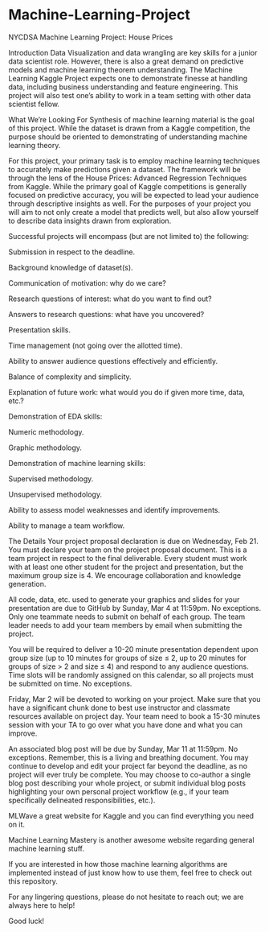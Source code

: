 # Machine-Learning-Project
NYCDSA Machine Learning Project: House Prices

Introduction
Data Visualization and data wrangling are key skills for a junior data scientist role. However, there is also a great demand on predictive models and machine learning theorem understanding. The Machine Learning Kaggle Project expects one to demonstrate finesse at handling data, including business understanding and feature engineering. This project will also test one’s ability to work in a team setting with other data scientist fellow.

What We’re Looking For
Synthesis of machine learning material is the goal of this project. While the dataset is drawn from a Kaggle competition, the purpose should be oriented to demonstrating of understanding machine learning theory.

For this project, your primary task is to employ machine learning techniques to accurately make predictions given a dataset. The framework will be through the lens of the House Prices: Advanced Regression Techniques from Kaggle. While the primary goal of Kaggle competitions is generally focused on predictive accuracy, you will be expected to lead your audience through descriptive insights as well. For the purposes of your project you will aim to not only create a model that predicts well, but also allow yourself to describe data insights drawn from exploration.

Successful projects will encompass (but are not limited to) the following:

Submission in respect to the deadline.

Background knowledge of dataset(s).

Communication of motivation: why do we care?

Research questions of interest: what do you want to find out?

Answers to research questions: what have you uncovered?

Presentation skills.

Time management (not going over the allotted time).

Ability to answer audience questions effectively and efficiently.

Balance of complexity and simplicity.

Explanation of future work: what would you do if given more time, data, etc.?

Demonstration of EDA skills:

Numeric methodology.

Graphic methodology.

Demonstration of machine learning skills:

Supervised methodology.

Unsupervised methodology.

Ability to assess model weaknesses and identify improvements.

Ability to manage a team workflow.

The Details
Your project proposal declaration is due on Wednesday, Feb 21. You must declare your team on the project proposal document. This is a team project in respect to the final deliverable. Every student must work with at least one other student for the project and presentation, but the maximum group size is 4. We encourage collaboration and knowledge generation.

All code, data, etc. used to generate your graphics and slides for your presentation are due to GitHub by Sunday, Mar 4 at 11:59pm. No exceptions. Only one teammate needs to submit on behalf of each group. The team leader needs to add your team members by email when submitting the project.

You will be required to deliver a 10-20 minute presentation dependent upon group size (up to 10 minutes for groups of size ≤ 2, up to 20 minutes for groups of size > 2 and size ≤ 4) and respond to any audience questions. Time slots will be randomly assigned on this calendar, so all projects must be submitted on time. No exceptions.

Friday, Mar 2 will be devoted to working on your project. Make sure that you have a significant chunk done to best use instructor and classmate resources available on project day. Your team need to book a 15-30 minutes session with your TA to go over what you have done and what you can improve.

An associated blog post will be due by Sunday, Mar 11 at 11:59pm. No exceptions. Remember, this is a living and breathing document. You may continue to develop and edit your project far beyond the deadline, as no project will ever truly be complete. You may choose to co-author a single blog post describing your whole project, or submit individual blog posts highlighting your own personal project workflow (e.g., if your team specifically delineated responsibilities, etc.).

MLWave a great website for Kaggle and you can find everything you need on it.

Machine Learning Mastery is another awesome website regarding general machine learning stuff.

If you are interested in how those machine learning algorithms are implemented instead of just know how to use them, feel free to check out this repository.

For any lingering questions, please do not hesitate to reach out; we are always here to help!

Good luck!
